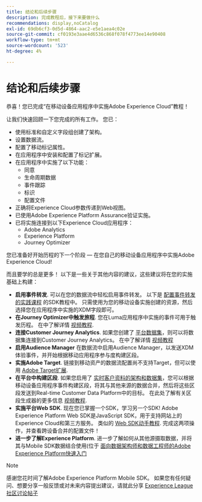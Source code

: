 ```yaml
---
title: 结论和后续步骤
description: 完成教程后，接下来要做什么
recommendations: display,noCatalog
exl-id: 69db6cf3-0d5d-4864-aac2-e5e1aea4c02e
source-git-commit: cf0193e3aae4d6536c868f078f4773ee14e90408
workflow-type: tm+mt
source-wordcount: '523'
ht-degree: 4%

---
```


# 结论和后续步骤

恭喜！您已完成“在移动设备应用程序中实施Adobe Experience Cloud”教程！

让我们快速回顾一下您完成的所有工作。 您已：

* 使用标准和自定义字段组创建了架构。
* 设置数据流。
* 配置了移动标记属性。
* 在应用程序中安装和配置了标记扩展。
* 在应用程序中实施了以下功能：
   * 同意
   * 生命周期数据
   * 事件跟踪
   * 标识
   * 配置文件
* 正确将Experience Cloud参数传递到Web视图。
* 已使用Adobe Experience Platform Assurance验证实施。
* 已将实施连接到以下Experience Cloud应用程序：
   * Adobe Analytics
   * Experience Platform
   * Journey Optimizer

您已准备好开始历程的下一个阶段 — 在您自己的移动设备应用程序中实施Adobe Experience Cloud!

而且要学的总是更多！ 以下是一些关于其他内容的建议，这些建议将在您的实施基础上构建：

* **启用事件转发**. 可以在您的数据流中轻松启用事件转发。 以下是 [配置事件转发的实践课程](https://experienceleague.adobe.com/docs/platform-learn/implement-web-sdk/event-forwarding/setup-event-forwarding.html) 的SDK教程中。 只需使用为您的移动设备实施创建的资源，然后选择您在应用程序中实施的XDM字段即可。
* **在Journey Optimizer中触发旅程**. 您在Luma应用程序中实施的事件可用于触发历程。 在中了解详情 [视频教程](https://experienceleague.adobe.com/docs/journey-optimizer-learn/tutorials/create-journeys/use-case-transactional-journey.html).
* **连接Customer Journey Analytics**. 如果您创建了 [平台数据集](platform.md)，则可以将数据集连接到Customer Journey Analytics。 在中了解详情 [视频教程](https://experienceleague.adobe.com/docs/customer-journey-analytics-learn/tutorials/connecting-customer-journey-analytics-to-data-sources-in-platform.html)
* **启用Audience Manager** 在数据流中启用Audience Manager，以发送XDM体验事件，并开始根据移动应用程序参与度构建区段。
* **实施Adobe Target**. 链接到移动资产的数据流配置尚不支持Target，但可以使用 [Adobe Target扩展](https://aep-sdks.gitbook.io/docs/using-mobile-extensions/adobe-target).
* **在平台中构建区段**. 如果您启用了 [实时客户资料的架构和数据集](platform.md)，您可以根据移动设备应用程序事件构建区段，将其与其他来源的数据合并，然后将这些区段发送到Real-time Customer Data Platform中的目标。 在此处了解有关区段生成器的更多信息 [视频教程](https://experienceleague.adobe.com/docs/platform-learn/tutorials/segments/create-segments.html).
* **实施平台Web SDK**. 现在您已掌握一个SDK，学习另一个SDK! Adobe Experience Platform Web SDK是JavaScript SDK，用于支持网站上的Experience Cloud和第三方服务。 类似的 [Web SDK动手教程](https://experienceleague.adobe.com/docs/platform-learn/implement-web-sdk/overview.html?lang=zh-Hans). 完成这两项操作，并查看跨设备合并的配置文件！
* **进一步了解Experience Platform**. 进一步了解如何从其他源摄取数据，并将其与Mobile SDK数据结合使用(位于 [面向数据架构师和数据工程师的Adobe Experience Platform快速入门](https://experienceleague.adobe.com/docs/platform-learn/getting-started-for-data-architects-and-data-engineers/overview.html)


>[!NOTE]
>
>感谢您花时间了解Adobe Experience Platform Mobile SDK。 如果您有任何疑问、想要分享一般反馈或对未来内容提出建议，请就此分享 [Experience League社区讨论帖子](https://experienceleaguecommunities.adobe.com/t5/adobe-experience-platform-launch/tutorial-discussion-implement-adobe-experience-cloud-in-mobile/td-p/443796)